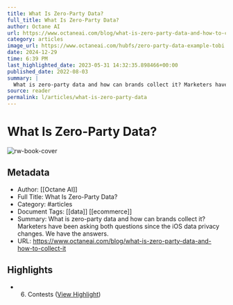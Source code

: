 ```yaml
---
title: What Is Zero-Party Data?
full_title: What Is Zero-Party Data?
author: Octane AI
url: https://www.octaneai.com/blog/what-is-zero-party-data-and-how-to-collect-it
category: articles
image_url: https://www.octaneai.com/hubfs/zero-party-data-example-tobi.png#keepProtocol
date: 2024-12-29
time: 6:39 PM
last_highlighted_date: 2023-05-31 14:32:35.898466+00:00
published_date: 2022-08-03
summary: |
  What is zero-party data and how can brands collect it? Marketers have been asking both questions since the iOS data privacy changes. We have the answers.
source: reader
permalink: l/articles/what-is-zero-party-data
---
```

# What Is Zero-Party Data?

![rw-book-cover](https://www.octaneai.com/hubfs/zero-party-data-example-tobi.png#keepProtocol)

## Metadata
- Author: [[Octane AI]]
- Full Title: What Is Zero-Party Data?
- Category: #articles
- Document Tags: [[data]] [[ecommerce]] 
- Summary: What is zero-party data and how can brands collect it? Marketers have been asking both questions since the iOS data privacy changes. We have the answers.
- URL: https://www.octaneai.com/blog/what-is-zero-party-data-and-how-to-collect-it

## Highlights
- 6. Contests ([View Highlight](https://read.readwise.io/read/01h1s3hxqs9z5vkbn4efre349n))


